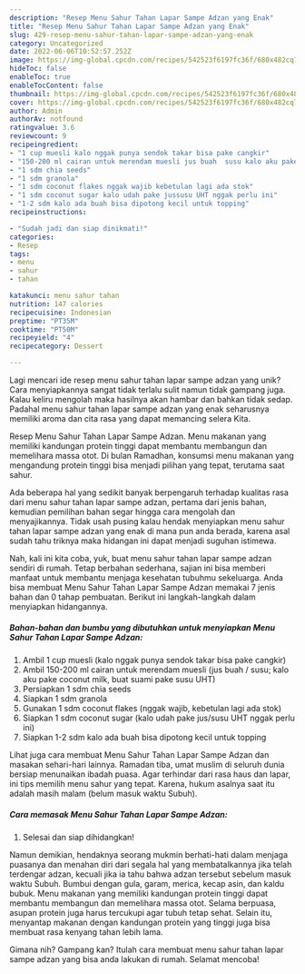 ```yaml
---
description: "Resep Menu Sahur Tahan Lapar Sampe Adzan yang Enak"
title: "Resep Menu Sahur Tahan Lapar Sampe Adzan yang Enak"
slug: 429-resep-menu-sahur-tahan-lapar-sampe-adzan-yang-enak
category: Uncategorized
date: 2022-06-06T10:52:57.252Z
image: https://img-global.cpcdn.com/recipes/542523f6197fc36f/680x482cq70/menu-sahur-tahan-lapar-sampe-adzan-foto-resep-utama.jpg
hideToc: false
enableToc: true
enableTocContent: false
thumbnail: https://img-global.cpcdn.com/recipes/542523f6197fc36f/680x482cq70/menu-sahur-tahan-lapar-sampe-adzan-foto-resep-utama.jpg
cover: https://img-global.cpcdn.com/recipes/542523f6197fc36f/680x482cq70/menu-sahur-tahan-lapar-sampe-adzan-foto-resep-utama.jpg
author: Admin
authorAv: notfound
ratingvalue: 3.6
reviewcount: 9
recipeingredient:
- "1 cup muesli kalo nggak punya sendok takar bisa pake cangkir"
- "150-200 ml cairan untuk merendam muesli jus buah  susu kalo aku pake coconut milk buat suami pake susu UHT"
- "1 sdm chia seeds"
- "1 sdm granola"
- "1 sdm coconut flakes nggak wajib kebetulan lagi ada stok"
- "1 sdm coconut sugar kalo udah pake jussusu UHT nggak perlu ini"
- "1-2 sdm kalo ada buah bisa dipotong kecil untuk topping"
recipeinstructions:

- "Sudah jadi dan siap dinikmati!"
categories:
- Resep
tags:
- menu
- sahur
- tahan

katakunci: menu sahur tahan 
nutrition: 147 calories
recipecuisine: Indonesian
preptime: "PT35M"
cooktime: "PT50M"
recipeyield: "4"
recipecategory: Dessert

---
```





Lagi mencari ide resep menu sahur tahan lapar sampe adzan yang unik? Cara menyiapkannya sangat tidak terlalu sulit namun tidak gampang juga. Kalau keliru mengolah maka hasilnya akan hambar dan bahkan tidak sedap. Padahal menu sahur tahan lapar sampe adzan yang enak seharusnya memiliki aroma dan cita rasa yang dapat memancing selera Kita.





Resep Menu Sahur Tahan Lapar Sampe Adzan. Menu makanan yang memiliki kandungan protein tinggi dapat membantu membangun dan memelihara massa otot. Di bulan Ramadhan, konsumsi menu makanan yang mengandung protein tinggi bisa menjadi pilihan yang tepat, terutama saat sahur.

Ada beberapa hal yang sedikit banyak berpengaruh terhadap kualitas rasa dari menu sahur tahan lapar sampe adzan, pertama dari jenis bahan, kemudian pemilihan bahan segar hingga cara mengolah dan menyajikannya. Tidak usah pusing kalau hendak menyiapkan menu sahur tahan lapar sampe adzan yang enak di mana pun anda berada, karena asal sudah tahu triknya maka hidangan ini dapat menjadi suguhan istimewa.






Nah, kali ini kita coba, yuk, buat menu sahur tahan lapar sampe adzan sendiri di rumah. Tetap berbahan sederhana, sajian ini bisa memberi manfaat untuk membantu menjaga kesehatan tubuhmu sekeluarga. Anda bisa membuat Menu Sahur Tahan Lapar Sampe Adzan memakai 7 jenis bahan dan 0 tahap pembuatan. Berikut ini langkah-langkah dalam menyiapkan hidangannya.

<!--inarticleads1-->

##### Bahan-bahan dan bumbu yang dibutuhkan untuk menyiapkan Menu Sahur Tahan Lapar Sampe Adzan:

1. Ambil 1 cup muesli (kalo nggak punya sendok takar bisa pake cangkir)
1. Ambil 150-200 ml cairan untuk merendam muesli (jus buah / susu; kalo aku pake coconut milk, buat suami pake susu UHT)
1. Persiapkan 1 sdm chia seeds
1. Siapkan 1 sdm granola
1. Gunakan 1 sdm coconut flakes (nggak wajib, kebetulan lagi ada stok)
1. Siapkan 1 sdm coconut sugar (kalo udah pake jus/susu UHT nggak perlu ini)
1. Siapkan 1-2 sdm kalo ada buah bisa dipotong kecil untuk topping


Lihat juga cara membuat Menu Sahur Tahan Lapar Sampe Adzan dan masakan sehari-hari lainnya. Ramadan tiba, umat muslim di seluruh dunia bersiap menunaikan ibadah puasa. Agar terhindar dari rasa haus dan lapar, ini tips memilih menu sahur yang tepat. Karena, hukum asalnya saat itu adalah masih malam (belum masuk waktu Subuh). 

<!--inarticleads2-->

##### Cara memasak Menu Sahur Tahan Lapar Sampe Adzan:


1. Selesai dan siap dihidangkan!

Namun demikian, hendaknya seorang mukmin berhati-hati dalam menjaga puasanya dan menahan diri dari segala hal yang membatalkannya jika telah terdengar adzan, kecuali jika ia tahu bahwa adzan tersebut sebelum masuk waktu Subuh. Bumbui dengan gula, garam, merica, kecap asin, dan kaldu bubuk. Menu makanan yang memiliki kandungan protein tinggi dapat membantu membangun dan memelihara massa otot. Selama berpuasa, asupan protein juga harus tercukupi agar tubuh tetap sehat. Selain itu, menyantap makanan dengan kandungan protein yang tinggi juga bisa membuat rasa kenyang tahan lebih lama. 

Gimana nih? Gampang kan? Itulah cara membuat menu sahur tahan lapar sampe adzan yang bisa anda lakukan di rumah. Selamat mencoba!
